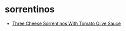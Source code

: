 # sorrentinos

 * [Three Cheese Sorrentinos With Tomato Olive Sauce](../index/t/three-cheese-sorrentinos-with-tomato-olive-sauce-236471.json)
